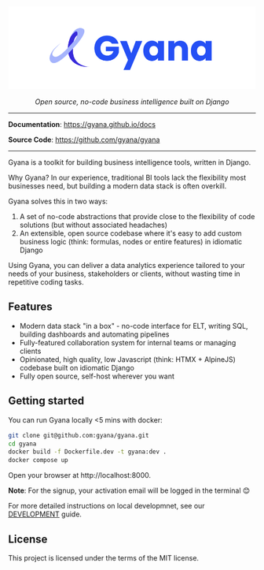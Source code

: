 ![Alt Text](gyana.jpg)

<p align="center"><em>Open source, no-code business intelligence built on Django</em></p>

---

**Documentation**: <a href="https://gyana.github.io/docs" target="_blank">https://gyana.github.io/docs</a>

**Source Code**: <a href="https://github.com/gyana/gyana" target="_blank">https://github.com/gyana/gyana</a>

---

Gyana is a toolkit for building business intelligence tools, written in Django.

Why Gyana? In our experience, traditional BI tools lack the flexibility most businesses need, but building a modern data stack is often overkill.

Gyana solves this in two ways:

1. A set of no-code abstractions that provide close to the flexibility of code solutions (but without associated headaches)
2. An extensible, open source codebase where it's easy to add custom business logic (think: formulas, nodes or entire features) in idiomatic Django

Using Gyana, you can deliver a data analytics experience tailored to your needs of your business, stakeholders or clients, without wasting time in repetitive coding tasks.

## Features

- Modern data stack "in a box" - no-code interface for ELT, writing SQL, building dashboards and automating pipelines
- Fully-featured collaboration system for internal teams or managing clients
- Opinionated, high quality, low Javascript (think: HTMX + AlpineJS) codebase built on idiomatic Django
- Fully open source, self-host wherever you want

## Getting started

You can run Gyana locally <5 mins with docker:

```bash
git clone git@github.com:gyana/gyana.git
cd gyana
docker build -f Dockerfile.dev -t gyana:dev .
docker compose up
```

Open your browser at http://localhost:8000.

**Note**: For the signup, your activation email will be logged in the terminal 😊

For more detailed instructions on local developmnet, see our [DEVELOPMENT](https://github.com/gyana/gyana/blob/main/DEVELOPMENT.md) guide.

## License

This project is licensed under the terms of the MIT license.
